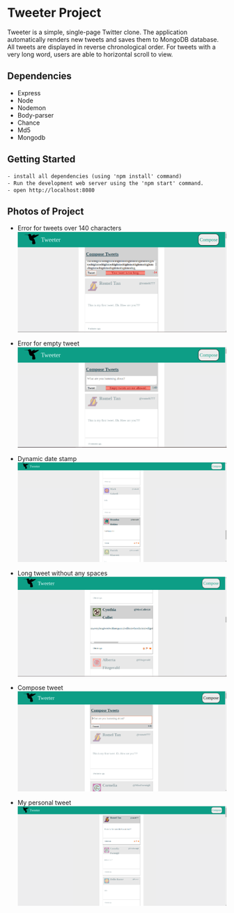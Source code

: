 # Tweeter Project

Tweeter is a simple, single-page Twitter clone. The application automatically renders new tweets and saves them to MongoDB database. All tweets are displayed in reverse chronological order. For tweets with a very long word, users are able to horizontal scroll to view. 


## Dependencies

- Express
- Node
- Nodemon
- Body-parser
- Chance
- Md5
- Mongodb

## Getting Started

```
- install all dependencies (using 'npm install' command)
- Run the development web server using the 'npm start' command.
- open http://localhost:8080
```

## Photos of Project

- Error for tweets over 140 characters
![](https://github.com/romelt777/tweeter/blob/master/docs/long-tweet.png)

- Error for empty tweet
![](https://github.com/romelt777/tweeter/blob/master/docs/empty-tweet.png)

- Dynamic date stamp
![](https://github.com/romelt777/tweeter/blob/master/docs/dynamic-date-ago-stamp.png)

- Long tweet without any spaces
![](https://github.com/romelt777/tweeter/blob/master/docs/long-tweet-with-no-space.png)

- Compose tweet
![](https://github.com/romelt777/tweeter/blob/master/docs/compose-tweet.png)

- My personal tweet
![](https://github.com/romelt777/tweeter/blob/master/docs/personal-tweet.png)
